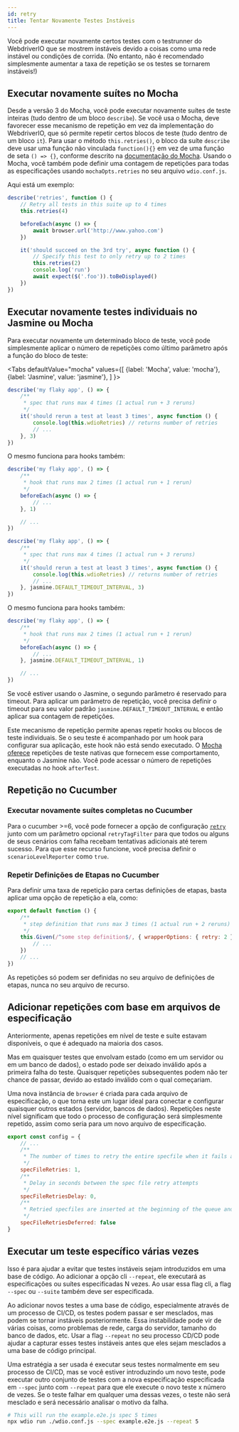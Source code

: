 ```yaml
---
id: retry
title: Tentar Novamente Testes Instáveis
---
```


Você pode executar novamente certos testes com o testrunner do WebdriverIO que se mostrem instáveis devido a coisas como uma rede instável ou condições de corrida. (No entanto, não é recomendado simplesmente aumentar a taxa de repetição se os testes se tornarem instáveis!)

## Executar novamente suítes no Mocha

Desde a versão 3 do Mocha, você pode executar novamente suítes de teste inteiras (tudo dentro de um bloco `describe`). Se você usa o Mocha, deve favorecer esse mecanismo de repetição em vez da implementação do WebdriverIO, que só permite repetir certos blocos de teste (tudo dentro de um bloco `it`). Para usar o método `this.retries()`, o bloco da suíte `describe` deve usar uma função não vinculada `function(){}` em vez de uma função de seta `() => {}`, conforme descrito na [documentação do Mocha](https://mochajs.org/#arrow-functions). Usando o Mocha, você também pode definir uma contagem de repetições para todas as especificações usando `mochaOpts.retries` no seu arquivo `wdio.conf.js`.

Aqui está um exemplo:

```js
describe('retries', function () {
    // Retry all tests in this suite up to 4 times
    this.retries(4)

    beforeEach(async () => {
        await browser.url('http://www.yahoo.com')
    })

    it('should succeed on the 3rd try', async function () {
        // Specify this test to only retry up to 2 times
        this.retries(2)
        console.log('run')
        await expect($('.foo')).toBeDisplayed()
    })
})
```

## Executar novamente testes individuais no Jasmine ou Mocha

Para executar novamente um determinado bloco de teste, você pode simplesmente aplicar o número de repetições como último parâmetro após a função do bloco de teste:

<Tabs
  defaultValue="mocha"
  values={[
    {label: 'Mocha', value: 'mocha'},
    {label: 'Jasmine', value: 'jasmine'},
  ]
}>
<TabItem value="mocha">

```js
describe('my flaky app', () => {
    /**
     * spec that runs max 4 times (1 actual run + 3 reruns)
     */
    it('should rerun a test at least 3 times', async function () {
        console.log(this.wdioRetries) // returns number of retries
        // ...
    }, 3)
})
```

O mesmo funciona para hooks também:

```js
describe('my flaky app', () => {
    /**
     * hook that runs max 2 times (1 actual run + 1 rerun)
     */
    beforeEach(async () => {
        // ...
    }, 1)

    // ...
})
```

</TabItem>
<TabItem value="jasmine">

```js
describe('my flaky app', () => {
    /**
     * spec that runs max 4 times (1 actual run + 3 reruns)
     */
    it('should rerun a test at least 3 times', async function () {
        console.log(this.wdioRetries) // returns number of retries
        // ...
    }, jasmine.DEFAULT_TIMEOUT_INTERVAL, 3)
})
```

O mesmo funciona para hooks também:

```js
describe('my flaky app', () => {
    /**
     * hook that runs max 2 times (1 actual run + 1 rerun)
     */
    beforeEach(async () => {
        // ...
    }, jasmine.DEFAULT_TIMEOUT_INTERVAL, 1)

    // ...
})
```

Se você estiver usando o Jasmine, o segundo parâmetro é reservado para timeout. Para aplicar um parâmetro de repetição, você precisa definir o timeout para seu valor padrão `jasmine.DEFAULT_TIMEOUT_INTERVAL` e então aplicar sua contagem de repetições.

</TabItem>
</Tabs>

Este mecanismo de repetição permite apenas repetir hooks ou blocos de teste individuais. Se o seu teste é acompanhado por um hook para configurar sua aplicação, este hook não está sendo executado. O [Mocha oferece](https://mochajs.org/#retry-tests) repetições de teste nativas que fornecem esse comportamento, enquanto o Jasmine não. Você pode acessar o número de repetições executadas no hook `afterTest`.

## Repetição no Cucumber

### Executar novamente suítes completas no Cucumber

Para o cucumber >=6, você pode fornecer a opção de configuração [`retry`](https://github.com/cucumber/cucumber-js/blob/master/docs/cli.md#retry-failing-tests) junto com um parâmetro opcional `retryTagFilter` para que todos ou alguns de seus cenários com falha recebam tentativas adicionais até terem sucesso. Para que esse recurso funcione, você precisa definir o `scenarioLevelReporter` como `true`.

### Repetir Definições de Etapas no Cucumber

Para definir uma taxa de repetição para certas definições de etapas, basta aplicar uma opção de repetição a ela, como:

```js
export default function () {
    /**
     * step definition that runs max 3 times (1 actual run + 2 reruns)
     */
    this.Given(/^some step definition$/, { wrapperOptions: { retry: 2 } }, async () => {
        // ...
    })
    // ...
})
```

As repetições só podem ser definidas no seu arquivo de definições de etapas, nunca no seu arquivo de recurso.

## Adicionar repetições com base em arquivos de especificação

Anteriormente, apenas repetições em nível de teste e suíte estavam disponíveis, o que é adequado na maioria dos casos.

Mas em quaisquer testes que envolvam estado (como em um servidor ou em um banco de dados), o estado pode ser deixado inválido após a primeira falha do teste. Quaisquer repetições subsequentes podem não ter chance de passar, devido ao estado inválido com o qual começariam.

Uma nova instância de `browser` é criada para cada arquivo de especificação, o que torna este um lugar ideal para conectar e configurar quaisquer outros estados (servidor, bancos de dados). Repetições neste nível significam que todo o processo de configuração será simplesmente repetido, assim como seria para um novo arquivo de especificação.

```js title="wdio.conf.js"
export const config = {
    // ...
    /**
     * The number of times to retry the entire specfile when it fails as a whole
     */
    specFileRetries: 1,
    /**
     * Delay in seconds between the spec file retry attempts
     */
    specFileRetriesDelay: 0,
    /**
     * Retried specfiles are inserted at the beginning of the queue and retried immediately
     */
    specFileRetriesDeferred: false
}
```

## Executar um teste específico várias vezes

Isso é para ajudar a evitar que testes instáveis sejam introduzidos em uma base de código. Ao adicionar a opção cli `--repeat`, ele executará as especificações ou suítes especificadas N vezes. Ao usar essa flag cli, a flag `--spec` ou `--suite` também deve ser especificada.

Ao adicionar novos testes a uma base de código, especialmente através de um processo de CI/CD, os testes podem passar e ser mesclados, mas podem se tornar instáveis posteriormente. Essa instabilidade pode vir de várias coisas, como problemas de rede, carga do servidor, tamanho do banco de dados, etc. Usar a flag `--repeat` no seu processo CD/CD pode ajudar a capturar esses testes instáveis antes que eles sejam mesclados a uma base de código principal.

Uma estratégia a ser usada é executar seus testes normalmente em seu processo de CI/CD, mas se você estiver introduzindo um novo teste, pode executar outro conjunto de testes com a nova especificação especificada em `--spec` junto com `--repeat` para que ele execute o novo teste x número de vezes. Se o teste falhar em qualquer uma dessas vezes, o teste não será mesclado e será necessário analisar o motivo da falha.

```sh
# This will run the example.e2e.js spec 5 times
npx wdio run ./wdio.conf.js --spec example.e2e.js --repeat 5
```